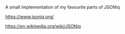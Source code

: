 

A small implementation of my favourite parts of JSONiq


https://www.jsoniq.org/

https://en.wikipedia.org/wiki/JSONiq

